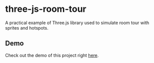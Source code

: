 # three-js-room-tour
A practical example of Three.js library used to simulate room tour with sprites and hotspots.

## Demo
Check out the demo of this project right [here](https://vanjazeli.github.io/three-js-room-tour/). 
